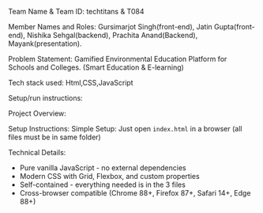 Team Name & Team ID: techtitans & T084

Member  Names and Roles: Gursimarjot Singh(front-end), Jatin Gupta(front-end), Nishika Sehgal(backend), Prachita Anand(Backend), Mayank(presentation).

Problem Statement: Gamified Environmental Education Platform for Schools and Colleges. (Smart Education & E-learning)

Tech stack used: Html,CSS,JavaScript

Setup/run instructions:


Project Overview:

Setup Instructions:
Simple Setup: Just open `index.html` in a browser (all files must be in same folder)

Technical Details:
- Pure vanilla JavaScript - no external dependencies
- Modern CSS with Grid, Flexbox, and custom properties
- Self-contained - everything needed is in the 3 files
- Cross-browser compatible (Chrome 88+, Firefox 87+, Safari 14+, Edge 88+)








